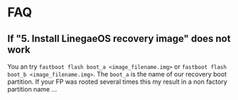 # FAQ

## If "5. Install LinegaeOS recovery image" does not work

You an try `fastboot flash boot_a <image_filename.img>` or `fastboot flash boot_b <image_filename.img>`. The `boot_a` is the name of our recovery boot partition. If your FP was rooted several times this my result in a non factory partition name ...